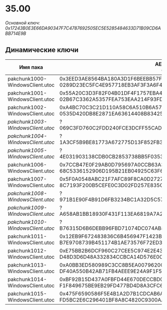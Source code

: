 # 35.00

###### Основной ключ: 0x17243B0E3E66DA90347F7C4787692505EC5E5285484633D71B09CD6ABB714E9B

## Динамические ключи

| Имя пака                          | AES Ключ</br>GUID                                                                                       | HiRes Текстуры |
|-----------------------------------|---------------------------------------------------------------------------------------------------------|----------------|
| pakchunk1000-WindowsClient.utoc   | 0x3EED3AE8564BA180A3D1F6BEEBB57FB9890790982D3D2717F5C96194C0B90823</br>0289D23EC5FC4E957718EB3AF3F3A6F4 | ✔️             |
| pakchunk1001-WindowsClient.utoc   | 0x55A20C3D3F82F04B01DF4F1757EBA4E44B5F3879961B81B0D6059F48F7534EB3</br>02B67C3362A5357FEA753EAA214F93FD | ❌             |
| pakchunk1002-WindowsClient.utoc   | 0xA4BC70C3C21D110A58C6A510B6A57FAC404D7C3D33F5610E6D97A452FE12C94E</br>0535D420DB8E2871EA63614408B83425 | ✔️             |
| *pakchunk1003-WindowsClient.utoc* | ?</br>069C3FD760C2FDD240FCE3DCFF55CAD3 																  | ❌             |
| *pakchunk1004-WindowsClient.utoc* | ?</br>1A3CF5B9BE81773A672775D13F852FB3 																  | ❌             |
| *pakchunk1005-WindowsClient.utoc* | ?</br>4E031903138CDB0CB2853738BB5F0353 																  | ✔️             |
| pakchunk1006-WindowsClient.utoc   | 0x7CCB47E0F29AB0D795697A0CCB63A36ADA90DE0C39E22955D588A31A006049B6</br>68C5336152906D195B21EB04925C63F6 | ✔️             |
| pakchunk1007-WindowsClient.utoc   | 0x5F0A0548ABC21F7AFC89F8CA0D27271F9F7FFAD1A0724C15E99E7D99CE64F607</br>8C7193F200B5CEFE0C3D02FD257E835C | ❌             |
| *pakchunk1008-WindowsClient.utoc* | ?</br>971B1E90F4B91D6FB3234BC1A32D5C57 																  | ❌             |
| *pakchunk1009-WindowsClient.utoc* | ?</br>A658AB1BB18930F431F113EA6819A7A2 																  | ❌             |
| *pakchunk1010-WindowsClient.utoc* | ?</br>B76315D6B6DEBB96FBD71074DC074AB8 																  | ❌             |
| pakchunk1011-WindowsClient.utoc   | 0x12EB9F672483836C6B456947F1423BA73740E4E733F362655A516B93A5CC3DC1</br>B7E9708739B451174B1AE73576F72ED3 | ✔️             |
| pakchunk1012-WindowsClient.utoc   | 0xE75BB2B6DCF960C27CEE5C974E2E4303F2AED9030B7DF7BD01D3F43475D65D11</br>D48D3D6D48A332834CCBCA14D576E0C5 | ❌             |
| pakchunk1013-WindowsClient.utoc   | 0xA0BB3ED580989C3CC8B5EA0079620CECE607054757F8644769C1C54E0140C60F</br>DF40A550B42AB71FB4AEEE9E24A9F1F5 | ✔️             |
| pakchunk1014-WindowsClient.utoc   | 0xBF92B15D437A0FBFD44E670DECCBD07900041F3314A5AE4D80347AD15063A11C</br>F1F849675BE9EB29FD477BD4D8A3CFC6 | ❌             |
| pakchunk1015-WindowsClient.utoc   | 0x475F6590586F5E4B1A2D7B1CDCAB6ABAF9EC7667474292A51B89EA3F5DEBDEF0</br>FD5BC2E6C296401BF8A8C4820C9300AA | ❌             |
